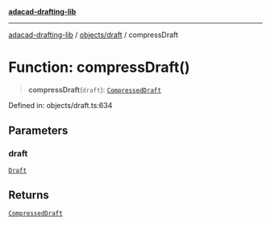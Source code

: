 [**adacad-drafting-lib**](../../../README.md)

***

[adacad-drafting-lib](../../../modules.md) / [objects/draft](../README.md) / compressDraft

# Function: compressDraft()

> **compressDraft**(`draft`): [`CompressedDraft`](../../datatypes/interfaces/CompressedDraft.md)

Defined in: objects/draft.ts:634

## Parameters

### draft

[`Draft`](../../datatypes/interfaces/Draft.md)

## Returns

[`CompressedDraft`](../../datatypes/interfaces/CompressedDraft.md)
